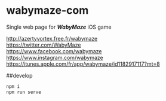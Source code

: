 # wabymaze-com
Single web page for ***WabyMaze*** iOS game

http://azertyvortex.free.fr/wabymaze  
https://twitter.com/WabyMaze  
https://www.facebook.com/wabymaze  
https://www.instagram.com/wabymaze  
https://itunes.apple.com/fr/app/wabymaze/id1182917117?mt=8  

##develop
```cmd
npm i
npm run serve

